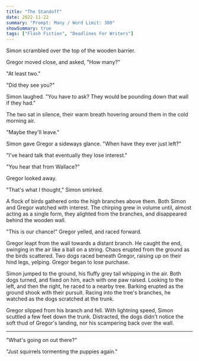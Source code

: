 ```yaml
---
title: "The Standoff"
date: 2022-11-22
summary: "Prompt: Many / Word Limit: 300"
showSummary: true
tags: ["Flash Fiction", "Deadlines For Writers"]
---
```


Simon scrambled over the top of the wooden barrier. 

Gregor moved close, and asked, "How  many?"

"At least two."

"Did they see you?"

Simon laughed. "You have to ask? They would be pounding down that wall if they had."

The two sat in silence, their warm breath hovering around them in the cold morning air. 

"Maybe they'll leave."

Simon gave Gregor a sideways glance. "When have they ever just left?"

"I've heard talk that eventually they lose interest."

"You hear that from Wallace?"

Gregor looked away.

"That's what I thought," Simon smirked.

A flock of birds gathered onto the high branches above them. Both Simon and Gregor watched with interest. The chirping grew in volume until, almost acting as a single form, they alighted from the branches, and disappeared behind the wooden wall.

"This is our chance!" Gregor yelled, and raced forward. 

Gregor leapt from the wall towards a distant branch. He caught the end, swinging in the air like a ball on a string. Chaos erupted from the ground as the birds scattered. Two dogs raced beneath Gregor, raising up on their hind legs, yelping. Gregor began to lose purchase.

Simon jumped to the ground, his fluffy grey tail whipping in the air. Both dogs turned, and fixed on him, each with one paw raised. Looking to the left, and then the right, he raced to a nearby tree. Barking erupted as the ground shook with their pursuit. Racing into the tree's branches, he watched as the dogs scratched at the trunk.

Gregor slipped from his branch and fell. With lightning speed, Simon scuttled a few feet down the trunk. Distracted, the dogs didn't notice the soft thud of Gregor's landing, nor his scampering back over the wall.

---

"What's going on out there?"

"Just squirrels tormenting the puppies again."


